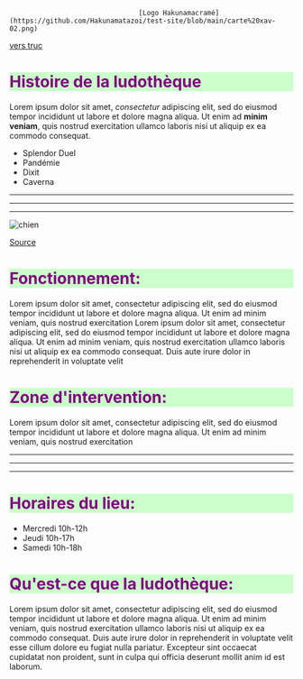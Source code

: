 <style>
    h1 {
        color: purple;
        background: #CCFFCC; 
    }
    
</style>

                                    [Logo Hakunamacramé](https://github.com/Hakunamatazoi/test-site/blob/main/carte%20xav-02.png)

[vers truc](truc)


# Histoire de la ludothèque

Lorem ipsum dolor sit amet, *consectetur* adipiscing elit, sed do eiusmod tempor incididunt ut labore et dolore magna aliqua. Ut enim ad **minim veniam**, quis nostrud exercitation ullamco laboris nisi ut aliquip ex ea commodo consequat. 

- Splendor Duel
- Pandémie
- Dixit
- Caverna

---
---
---

![chien](https://picsum.photos/id/237/200/300)

[Source](https://picsum.photos/)


<h1>Fonctionnement:</h1>

Lorem ipsum dolor sit amet, consectetur adipiscing elit, sed do eiusmod tempor incididunt ut labore et dolore magna aliqua. Ut enim ad minim veniam, quis nostrud exercitation 
Lorem ipsum dolor sit amet, consectetur adipiscing elit, sed do eiusmod tempor incididunt ut labore et dolore magna aliqua. Ut enim ad minim veniam, quis nostrud exercitation ullamco laboris nisi ut aliquip ex ea commodo consequat. Duis aute irure dolor in reprehenderit in voluptate velit 

<h1>Zone d'intervention:</h1>

Lorem ipsum dolor sit amet, consectetur adipiscing elit, sed do eiusmod tempor incididunt ut labore et dolore magna aliqua. Ut enim ad minim veniam, quis nostrud exercitation 

---
---
---

<h1>Horaires du lieu:</h1>

<ul>
    <li>Mercredi 10h-12h</li>
    <li>Jeudi 10h-17h</li>
    <li>Samedi 10h-18h</li>
</ul>
<h1>Qu'est-ce que la ludothèque:</h1>

Lorem ipsum dolor sit amet, consectetur adipiscing elit, sed do eiusmod tempor incididunt ut labore et dolore magna aliqua. Ut enim ad minim veniam, quis nostrud exercitation ullamco laboris nisi ut aliquip ex ea commodo consequat. Duis aute irure dolor in reprehenderit in voluptate velit esse cillum dolore eu fugiat nulla pariatur. Excepteur sint occaecat cupidatat non proident, sunt in culpa qui officia deserunt mollit anim id est laborum.
    
    
</body>
